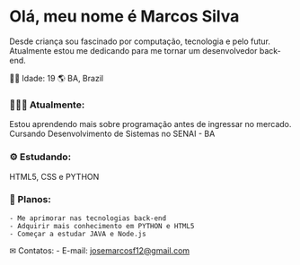 # Olá, meu nome é Marcos Silva

Desde criança sou fascinado por computação, tecnologia e pelo futur. Atualmente estou me dedicando para me tornar
    um desenvolvedor back-end.

👦🏾 Idade: 19
🌎 BA, Brazil
    
   
### 👨🏾‍💻 Atualmente:
Estou aprendendo mais sobre programação antes de ingressar no mercado. Cursando Desenvolvimento de Sistemas no SENAI - BA 

### ⚙ Estudando:
HTML5, CSS e PYTHON
    
### 🌱 Planos:
    - Me aprimorar nas tecnologias back-end
    - Adquirir mais conhecimento em PYTHON e HTML5
    - Começar a estudar JAVA e Node.js
    
✉ Contatos:
    - E-mail: josemarcosf12@gmail.com
